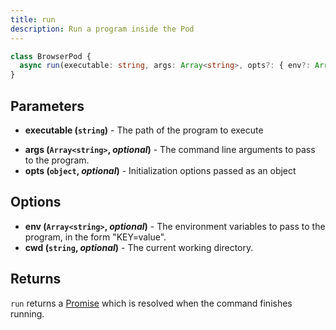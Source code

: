 ```yaml
---
title: run
description: Run a program inside the Pod
---
```



```ts
class BrowserPod {
  async run(executable: string, args: Array<string>, opts?: { env?: Array<string>, cwd?: string}): Promise<Process>;
}
```

## Parameters

* **executable (`string`)** - The path of the program to execute
- **args (`Array<string>`, _optional_)** - The command line arguments to pass to the program.
- **opts (`object`, _optional_)** - Initialization options passed as an object

## Options
- **env (`Array<string>`, _optional_)** - The environment variables to pass to the program, in the form "KEY=value".
- **cwd (`string`, _optional_)** - The current working directory.

## Returns

`run` returns a [Promise] which is resolved when the command finishes running.


[Promise]: https://developer.mozilla.org/en-US/docs/Web/JavaScript/Reference/Global_Objects/Promise
